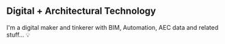 ## Digital + Architectural Technology

I'm a digital maker and tinkerer with BIM, Automation, AEC data and related stuff... :bulb:

